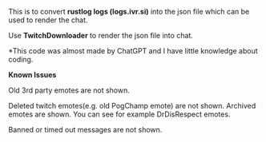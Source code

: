 This is to convert **rustlog logs (logs.ivr.si)** into the json file which can be used to render the chat.

Use **TwitchDownloader** to render the json file into chat.

*This code was almost made by ChatGPT and I have little knowledge about coding.



**Known Issues**

Old 3rd party emotes are not shown.

Deleted twitch emotes(e.g. old PogChamp emote) are not shown. Archived emotes are shown. You can see for example DrDisRespect emotes.

Banned or timed out messages are not shown.
